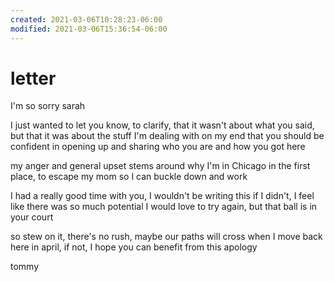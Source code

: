 ```yaml
---
created: 2021-03-06T10:28:23-06:00
modified: 2021-03-06T15:36:54-06:00
---
```


# letter

I'm so sorry sarah

I just wanted to let you know, to clarify, that it wasn't about what you said, but that it was about the stuff I'm dealing with on my end
that you should be confident in opening up and sharing who you are and how you got here

my anger and general upset stems around why I'm in Chicago in the first place, to escape my mom so I can buckle down and work

I had a really good time with you, I wouldn't be writing this if I didn't,
I feel like there was so much potential
I would love to try again, but that ball is in your court

so stew on it, there's no rush, 
maybe our paths will cross when I move back here in april,
if not, I hope you can benefit from this apology

tommy